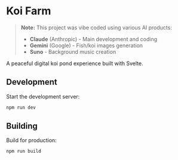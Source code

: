 # Koi Farm

> **Note:** This project was vibe coded using various AI products:
>
> - **Claude** (Anthropic) - Main development and coding
> - **Gemini** (Google) - Fish/koi images generation
> - **Suno** - Background music creation

A peaceful digital koi pond experience built with Svelte.

## Development

Start the development server:

```bash
npm run dev
```

## Building

Build for production:

```bash
npm run build
```
